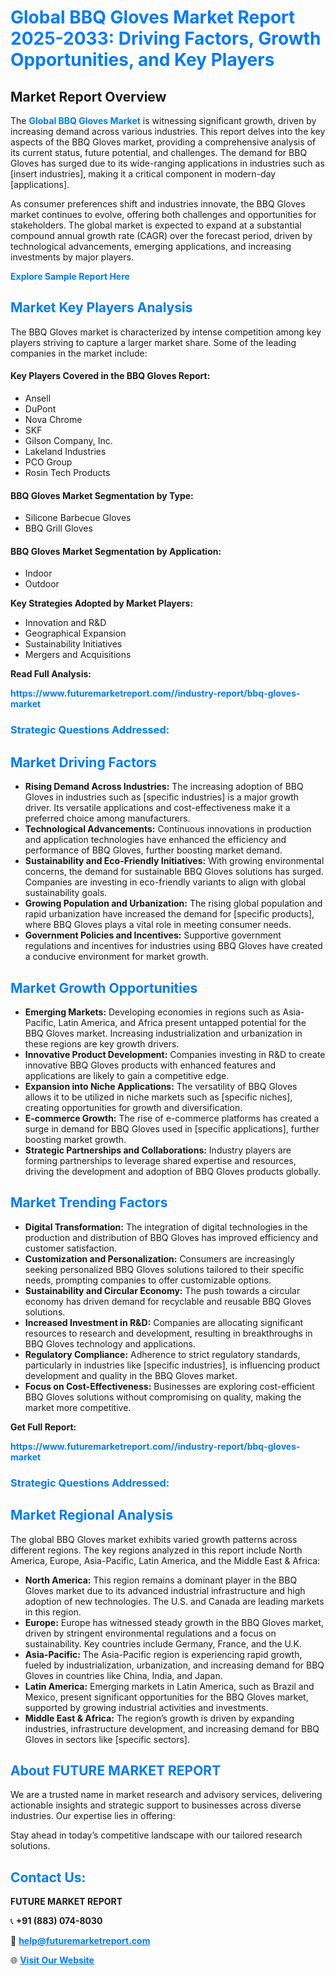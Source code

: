 <h1 style="color: #007BFF;">Global BBQ Gloves Market Report 2025-2033: Driving Factors, Growth Opportunities, and Key Players</h1>

<section id="overview">
<h2>Market Report Overview</h2>
<p>The <a href="https://www.futuremarketreport.com//industry-report/bbq-gloves-market" style="color: #007BFF; text-decoration: none;"><strong>Global BBQ Gloves Market</strong></a> is witnessing significant growth, driven by increasing demand across various industries. This report delves into the key aspects of the BBQ Gloves market, providing a comprehensive analysis of its current status, future potential, and challenges. The demand for BBQ Gloves has surged due to its wide-ranging applications in industries such as [insert industries], making it a critical component in modern-day [applications].</p>
<p>As consumer preferences shift and industries innovate, the BBQ Gloves market continues to evolve, offering both challenges and opportunities for stakeholders. The global market is expected to expand at a substantial compound annual growth rate (CAGR) over the forecast period, driven by technological advancements, emerging applications, and increasing investments by major players.</p>
</section>

<section id="overview">
<p><a href="https://www.futuremarketreport.com//request-sample/reportId=60225" style="color: #007BFF; text-decoration: none;"><strong>Explore Sample Report Here</strong></a></p>
</section>

<section id="key-players">
<h2 style="color: #007BFF;">Market Key Players Analysis</h2>
<p>The BBQ Gloves market is characterized by intense competition among key players striving to capture a larger market share. Some of the leading companies in the market include:</p>
<h4>Key Players Covered in the BBQ Gloves Report:</h4>
<ul><li>Ansell</li><li>DuPont</li><li>Nova Chrome</li><li>SKF</li><li>Gilson Company, Inc.</li><li>Lakeland Industries</li><li>PCO Group</li><li>Rosin Tech Products</li></ul>
<h4>BBQ Gloves Market Segmentation by Type:</h4>
<ul><li>Silicone Barbecue Gloves</li><li>BBQ Grill Gloves</li></ul>

<h4>BBQ Gloves Market Segmentation by Application:</h4>
<ul><li>Indoor</li><li>Outdoor</li></ul>
<p><strong>Key Strategies Adopted by Market Players:</strong></p>
<ul>
<li>Innovation and R&D</li>
<li>Geographical Expansion</li>
<li>Sustainability Initiatives</li>
<li>Mergers and Acquisitions</li>
</ul>
</section>

<section>
<p><strong>Read Full Analysis: </strong></p><a href="https://www.futuremarketreport.com//industry-report/bbq-gloves-market" style="color: #007BFF; text-decoration: none;"><strong>https://www.futuremarketreport.com//industry-report/bbq-gloves-market</strong></a>
<h3 style="color: #007BFF;">Strategic Questions Addressed:</h3>
</section>

<section id="driving-factors">
<h2 style="color: #007BFF;">Market Driving Factors</h2>
<ul>
<li><strong>Rising Demand Across Industries:</strong> The increasing adoption of BBQ Gloves in industries such as [specific industries] is a major growth driver. Its versatile applications and cost-effectiveness make it a preferred choice among manufacturers.</li>
<li><strong>Technological Advancements:</strong> Continuous innovations in production and application technologies have enhanced the efficiency and performance of BBQ Gloves, further boosting market demand.</li>
<li><strong>Sustainability and Eco-Friendly Initiatives:</strong> With growing environmental concerns, the demand for sustainable BBQ Gloves solutions has surged. Companies are investing in eco-friendly variants to align with global sustainability goals.</li>
<li><strong>Growing Population and Urbanization:</strong> The rising global population and rapid urbanization have increased the demand for [specific products], where BBQ Gloves plays a vital role in meeting consumer needs.</li>
<li><strong>Government Policies and Incentives:</strong> Supportive government regulations and incentives for industries using BBQ Gloves have created a conducive environment for market growth.</li>
</ul>
</section>

<section id="growth-opportunities">
<h2 style="color: #007BFF;">Market Growth Opportunities</h2>
<ul>
<li><strong>Emerging Markets:</strong> Developing economies in regions such as Asia-Pacific, Latin America, and Africa present untapped potential for the BBQ Gloves market. Increasing industrialization and urbanization in these regions are key growth drivers.</li>
<li><strong>Innovative Product Development:</strong> Companies investing in R&D to create innovative BBQ Gloves products with enhanced features and applications are likely to gain a competitive edge.</li>
<li><strong>Expansion into Niche Applications:</strong> The versatility of BBQ Gloves allows it to be utilized in niche markets such as [specific niches], creating opportunities for growth and diversification.</li>
<li><strong>E-commerce Growth:</strong> The rise of e-commerce platforms has created a surge in demand for BBQ Gloves used in [specific applications], further boosting market growth.</li>
<li><strong>Strategic Partnerships and Collaborations:</strong> Industry players are forming partnerships to leverage shared expertise and resources, driving the development and adoption of BBQ Gloves products globally.</li>
</ul>
</section>

<section id="trending-factors">
<h2 style="color: #007BFF;">Market Trending Factors</h2>
<ul>
<li><strong>Digital Transformation:</strong> The integration of digital technologies in the production and distribution of BBQ Gloves has improved efficiency and customer satisfaction.</li>
<li><strong>Customization and Personalization:</strong> Consumers are increasingly seeking personalized BBQ Gloves solutions tailored to their specific needs, prompting companies to offer customizable options.</li>
<li><strong>Sustainability and Circular Economy:</strong> The push towards a circular economy has driven demand for recyclable and reusable BBQ Gloves solutions.</li>
<li><strong>Increased Investment in R&D:</strong> Companies are allocating significant resources to research and development, resulting in breakthroughs in BBQ Gloves technology and applications.</li>
<li><strong>Regulatory Compliance:</strong> Adherence to strict regulatory standards, particularly in industries like [specific industries], is influencing product development and quality in the BBQ Gloves market.</li>
<li><strong>Focus on Cost-Effectiveness:</strong> Businesses are exploring cost-efficient BBQ Gloves solutions without compromising on quality, making the market more competitive.</li>
</ul>
</section>

<section>
<p><strong>Get Full Report: </strong></p><a href="https://www.futuremarketreport.com//industry-report/bbq-gloves-market" style="color: #007BFF; text-decoration: none;"><strong>https://www.futuremarketreport.com//industry-report/bbq-gloves-market</strong></a>
<h3 style="color: #007BFF;">Strategic Questions Addressed:</h3>
</section>


<section id="regional-analysis">
<h2 style="color: #007BFF;">Market Regional Analysis</h2>
<p>The global BBQ Gloves market exhibits varied growth patterns across different regions. The key regions analyzed in this report include North America, Europe, Asia-Pacific, Latin America, and the Middle East & Africa:</p>
<ul>
<li><strong>North America:</strong> This region remains a dominant player in the BBQ Gloves market due to its advanced industrial infrastructure and high adoption of new technologies. The U.S. and Canada are leading markets in this region.</li>
<li><strong>Europe:</strong> Europe has witnessed steady growth in the BBQ Gloves market, driven by stringent environmental regulations and a focus on sustainability. Key countries include Germany, France, and the U.K.</li>
<li><strong>Asia-Pacific:</strong> The Asia-Pacific region is experiencing rapid growth, fueled by industrialization, urbanization, and increasing demand for BBQ Gloves in countries like China, India, and Japan.</li>
<li><strong>Latin America:</strong> Emerging markets in Latin America, such as Brazil and Mexico, present significant opportunities for the BBQ Gloves market, supported by growing industrial activities and investments.</li>
<li><strong>Middle East & Africa:</strong> The region’s growth is driven by expanding industries, infrastructure development, and increasing demand for BBQ Gloves in sectors like [specific sectors].</li>
</ul>
</section>

<footer>
<h2 style="color: #007BFF;">About FUTURE MARKET REPORT</h2>
<p>We are a trusted name in market research and advisory services, delivering actionable insights and strategic support to businesses across diverse industries. Our expertise lies in offering:</p>

<p>Stay ahead in today’s competitive landscape with our tailored research solutions.</p>

<h2 style="color: #007BFF;">Contact Us:</h2>
<p><strong>FUTURE MARKET REPORT</strong></p>
<p>📞 <strong>+91 (883) 074-8030</strong></p>
<p>📧 <strong><a href="mailto:help@futuremarketreport.com" style="color: #007BFF;">help@futuremarketreport.com</a></strong></p>
<p>🌐 <strong><a href="https://www.futuremarketreport.com/" style="color: #007BFF;">Visit Our Website</a></strong></p>
</footer>